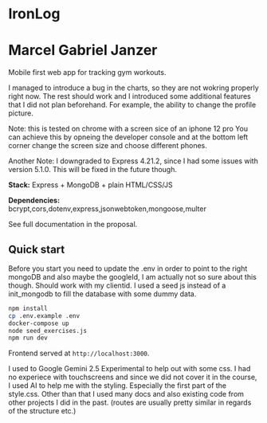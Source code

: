 # IronLog
# Marcel Gabriel Janzer
Mobile first web app for tracking gym workouts.

I managed to introduce a bug in the charts, so they are not wokring properly 
right now. The rest should work and I introduced some additional features that 
I did not plan beforehand. For example, the ability to change the profile picture.

Note: this is tested on chrome with a screen sice of an iphone 12 pro
You can achieve this by opneing the developer console and at the bottom left 
corner change the screen size and choose different phones.

Another Note: I downgraded to Express 4.21.2, since I had some issues with version 5.1.0.
This will be fixed in the future though. 

**Stack:** Express + MongoDB + plain HTML/CSS/JS

**Dependencies:**
 bcrypt,cors,dotenv,express,jsonwebtoken,mongoose,multer

See full documentation in the proposal.

## Quick start

Before you start you need to update the .env in order to point to the right mongoDB 
and also maybe the googleId, I am actually not so sure about this though. Should work 
with my clientid. I used a seed js instead of a init_mongodb to fill the database with 
some dummy data.

```bash
npm install
cp .env.example .env                 
docker-compose up 
node seed_exercises.js                
npm run dev
```

Frontend served at `http://localhost:3000`.


I used to Google Gemini 2.5 Experimental to help out with some css. I had no experiece with touchscreens and 
since we did not cover it in the course, I used AI to help me with the styling. Especially the first part of the 
style.css. Other than that I used many docs and also existing code from other projects I did in the past. 
(routes are usually pretty similar in regards of the structure etc.)



